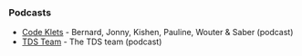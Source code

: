 ### Podcasts

* [Code Klets](https://open.spotify.com/show/0Sf8c3aGZmtGiNUEwgDTSu?si=bc273e44deae4584) - Bernard, Jonny, Kishen, Pauline, Wouter & Saber (podcast)
* [TDS Team](https://open.spotify.com/show/63diy2DtpHzQfeNVxAPZgU) - The TDS team (podcast)
